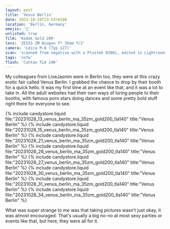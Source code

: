 ```yaml
---
layout: post
title: 'Venus Berlin'
date: 2023-10-28T23:53+0100
location: 'Berlin, Germany'
emojis: '🔞'
unlisted: true
film: 'Kodak Gold 200'
lens: 'ZEISS ZM Biogon T* 35mm f/2'
camera: 'Leica M-A (Typ 127)'
scan: 'scanned from negative with a Plustek 8200i, edited in Lightroom'
tags: 'nsfw'
flash: 'Contax TLA 140'
---
```


My colleagues from LiveJasmin were in Berlin too, they were at this crazy erotic fair called Venus Berlin. I grabbed the chance to drop by their booth for a quick hello. It was my first time at an event like that, and it was a lot to take in. All the adult websites had their own ways of luring people to their booths, with famous porn stars doing dances and some pretty bold stuff right there for everyone to see.

{% include candystore.liquid file:"20231028_13_venus_berlin_ma_35zm_gold200_tla140" title:"Venus Berlin" %}
{% include candystore.liquid file:"20231028_15_venus_berlin_ma_35zm_gold200_tla140" title:"Venus Berlin" %}
{% include candystore.liquid file:"20231028_21_venus_berlin_ma_35zm_gold200_tla140" title:"Venus Berlin" %}
{% include candystore.liquid file:"20231028_26_venus_berlin_ma_35zm_gold200_tla140" title:"Venus Berlin" %}
{% include candystore.liquid file:"20231028_27_venus_berlin_ma_35zm_gold200_tla140" title:"Venus Berlin" %}
{% include candystore.liquid file:"20231028_30_venus_berlin_ma_35zm_gold200_tla140" title:"Venus Berlin" %}
{% include candystore.liquid file:"20231028_31_venus_berlin_ma_35zm_gold200_tla140" title:"Venus Berlin" %}
{% include candystore.liquid file:"20231028_34_venus_berlin_ma_35zm_gold200_tla140" title:"Venus Berlin" %}

What was super strange to me was that taking pictures wasn’t just okay, it was almost encouraged. That's usually a big no-no at most sexy parties or events like that, but here, they were all for it.